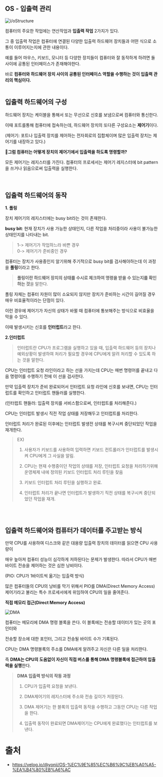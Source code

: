 ## OS - 입출력 관리

![i/oStructure](https://velog.velcdn.com/images/yonii/post/007125a4-383e-4e7c-8b1b-dd53d096a32a/image.png)

컴퓨터의 주요한 작업에는 연산작업과 **입출력 작업** 2가지가 있다.  

그 중 입출력 작업은 컴퓨터에 연결된 다양한 입출력 하드웨어 장치들과 어떤 식으로 소통이 이루어지는지에 관한 내용이다.

예를 들어 마우스, 키보드, 모니터 등 다양한 장치들이 컴퓨터와 잘 동작하게 하려면 둘 사이에 공통된 인터페이스가 존재해야한다.  

바로 **컴퓨터와 하드웨어 장치 사이의 공통된 인터페이스 역할을 수행하는 것이 입출력 관리의 핵심이다.**
<br></br>
## 입출력 하드웨어의 구성

하드웨어 장치는 케이블을 통해서 또는 무선으로 신호를 보냄으로써 컴퓨터와 통신한다.  

이때 포트를통해 컴퓨터에 접속하는데, 하드웨어 장치의 또다른 구성요소는 **제어기**이다.  

(제어기: 포트나 입출력 장치를 제어하는 전자회로의 집합체이며 많은 입출력 장치는 제어기를 내장하고 있다.)

🤔**그럼 컴퓨터는 어떻게 장치의 제어기에서 입출력을 하도록 명령할까?**

모든 제어기는 레지스터를 가진다. 컴퓨터의 프로세서는 제어기 레지스터에 bit pattern을 쓰거나 읽음으로써 입출력을 실행한다.  
<br></br>

## 입출력 하드웨어의 동작

**1. 폴링**

장치 제어기의 레지스터에는 busy bit라는 것이 존재한다.

**busy bit**: 현재 장치가 사용 가능한 상태인지, 다른 작업을 처리중이라 사용이 불가능한 상태인지를 나타내는 bit.

> 1-> 제어기가 작업하느라 바쁜 경우  
> 0-> 제어기가 준비중인 경우

컴퓨터는 장치가 사용중인지 알기위해 주기적으로 busy bit를 검사해야하는데 이 과정을 **폴링**이라고 한다.

> **폴링이란 하드웨어 장치의 상태를 수시로 체크하여 명령을 받을 수 있는지를 확인하는 것**을 말한다.

폴링 자체는 컴퓨터 자원이 많이 소요되지 않지만 장치가 준비하는 시간이 길어질 경우 매우 비효율적이라는 단점이 있다.  

이런 경우에 제어기가 자신의 상태가 바뀔 때 컴퓨터에 통보해주는 방식으로 비효율을 막을 수 있다.  

이때 발생시키는 신호를 **인터럽트**라고 한다.  

**2.인터럽트**

>인터럽트란 CPU가 프로그램을 실행하고 있을 때, 입출력 하드웨어 등의 장치나
>예외상황이 발생하여 처리가 필요할 경우에 CPU에게 알려 처리할 수 있도록 하는 것을 말한다.

CPU는 인터럽트 요청 라인이라고 하는 선을 가지는데 CPU는 매번 명령어를 끝내고 다음 명령어를 수행하기 전에 이 선을 검사한다.  

만약 입출력 장치가 준비 완료되어서 인터럽트 요청 라인에 신호를 보내면, CPU는 인터럽트를 확인하고 인터럽트 핸들러를 실행한다.  

(인터럽트 핸들러: 입출력 장치를 서비스함으로써, 인터럽트를 처리해준다.)  

CPU는 인터럽트 발생시 직전 작업 상태를 저장해두고 인터럽트를 처리한다.  

인터럽트 처리가 완료된 이후에는 인터럽트 발생전 상태를 복구시켜 중단되었던 작업을 재개한다.

>EX)  
>1. 사용자가 키보드를 사용하여 입력하면 키보드 컨트롤러가 인터럽트를 발생시켜 CPU에게 그 사실을 알림.  
>
>2. CPU는 현재 수행중이던 작업의 상태를 저장, 인터럽트 요청을 처리하기위해 운영체제 내에 정의된 키보드 인터럽트 처리 루틴을 찾음  
>
>3. 키보드 인터럽트 처리 루틴을 실행하고 완료.  
>
>4. 인터럽트 처리가 끝나면 인터럽트가 발생하기 직전 상태를 복구시켜 중단되었던 작업을 재개.

<br></br>
## 입출력 하드웨어와 컴퓨터가 데이터를 주고받는 방식  

만약 CPU를 사용하여 디스크와 같은 대용량 입출력 장치의 데이터를 읽으면 CPU 사용량이  

매우 높아져 컴퓨터 성능이 심각하게 저하된다는 문제가 발생한다. 따라서 CPU가 매번 바이트 전송을 제어하는 것은 심한 낭비이다.  

(PIO: CPU가 1바이트씩 옮기는 입출력 방식)  

많은 컴퓨터들의 CPU의 낭비를 막기 위해서 PIO를 DMA(Direct Memory Access)제어기라고 불리는 특수 프로세서에게 위임하여 CPU의 일을 줄여준다.

**직접 메모리 접근(Direct Memory Access)**

![DMA](https://velog.velcdn.com/images%2Fyonii%2Fpost%2F1eae148f-27d5-479e-8b90-532ef28bb68a%2Fimage.png)  

컴퓨터는 메모리에 DMA 명령 블록을 쓴다. 이 블록에는 전송할 데이터가 있는 곳의 포인터와  

전송할 장소에 대한 포인터, 그리고 전송될 바이트 수가 기록된다.  

CPU는 DMA 명령블록의 주소를 DMA에게 알려주고 자신은 다른 일을 처리한다.  

즉 **DMA는 CPU의 도움없이 자신이 직접 버스를 통해 DMA 명령블록에 접근하여 입출력을 실행**한다.

>**DMA 입출력 방식의 작동 과정**
>
>1. CPU가 입출력 요청을 보낸다.
>
>2. DMA제어기의 레지스터에 주소와 전송 길이가 저장된다.
>
>3. DMA 제어기는 한 블록의 입출력 동작을 수행하고 그동안 CPU는 다른 작업을 한다.
>
>4. 입출력 동작이 완료되면 DMA제어기는 CPU에게 완료했다는 인터럽트를 보낸다.

# 출처
* https://velog.io/@yonii/OS-%EC%9E%85%EC%B6%9C%EB%A0%A5-%EA%B4%80%EB%A6%AC
